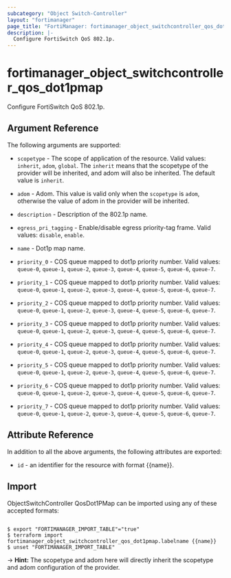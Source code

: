 ```yaml
---
subcategory: "Object Switch-Controller"
layout: "fortimanager"
page_title: "FortiManager: fortimanager_object_switchcontroller_qos_dot1pmap"
description: |-
  Configure FortiSwitch QoS 802.1p.
---
```


# fortimanager_object_switchcontroller_qos_dot1pmap
Configure FortiSwitch QoS 802.1p.

## Argument Reference


The following arguments are supported:

* `scopetype` - The scope of application of the resource. Valid values: `inherit`, `adom`, `global`. The `inherit` means that the scopetype of the provider will be inherited, and adom will also be inherited. The default value is `inherit`.
* `adom` - Adom. This value is valid only when the `scopetype` is `adom`, otherwise the value of adom in the provider will be inherited.

* `description` - Description of the 802.1p name.
* `egress_pri_tagging` - Enable/disable egress priority-tag frame. Valid values: `disable`, `enable`.

* `name` - Dot1p map name.
* `priority_0` - COS queue mapped to dot1p priority number. Valid values: `queue-0`, `queue-1`, `queue-2`, `queue-3`, `queue-4`, `queue-5`, `queue-6`, `queue-7`.

* `priority_1` - COS queue mapped to dot1p priority number. Valid values: `queue-0`, `queue-1`, `queue-2`, `queue-3`, `queue-4`, `queue-5`, `queue-6`, `queue-7`.

* `priority_2` - COS queue mapped to dot1p priority number. Valid values: `queue-0`, `queue-1`, `queue-2`, `queue-3`, `queue-4`, `queue-5`, `queue-6`, `queue-7`.

* `priority_3` - COS queue mapped to dot1p priority number. Valid values: `queue-0`, `queue-1`, `queue-2`, `queue-3`, `queue-4`, `queue-5`, `queue-6`, `queue-7`.

* `priority_4` - COS queue mapped to dot1p priority number. Valid values: `queue-0`, `queue-1`, `queue-2`, `queue-3`, `queue-4`, `queue-5`, `queue-6`, `queue-7`.

* `priority_5` - COS queue mapped to dot1p priority number. Valid values: `queue-0`, `queue-1`, `queue-2`, `queue-3`, `queue-4`, `queue-5`, `queue-6`, `queue-7`.

* `priority_6` - COS queue mapped to dot1p priority number. Valid values: `queue-0`, `queue-1`, `queue-2`, `queue-3`, `queue-4`, `queue-5`, `queue-6`, `queue-7`.

* `priority_7` - COS queue mapped to dot1p priority number. Valid values: `queue-0`, `queue-1`, `queue-2`, `queue-3`, `queue-4`, `queue-5`, `queue-6`, `queue-7`.



## Attribute Reference

In addition to all the above arguments, the following attributes are exported:
* `id` - an identifier for the resource with format {{name}}.

## Import

ObjectSwitchController QosDot1PMap can be imported using any of these accepted formats:
```

$ export "FORTIMANAGER_IMPORT_TABLE"="true"
$ terraform import fortimanager_object_switchcontroller_qos_dot1pmap.labelname {{name}}
$ unset "FORTIMANAGER_IMPORT_TABLE"
```
-> **Hint:** The scopetype and adom here will directly inherit the scopetype and adom configuration of the provider.
